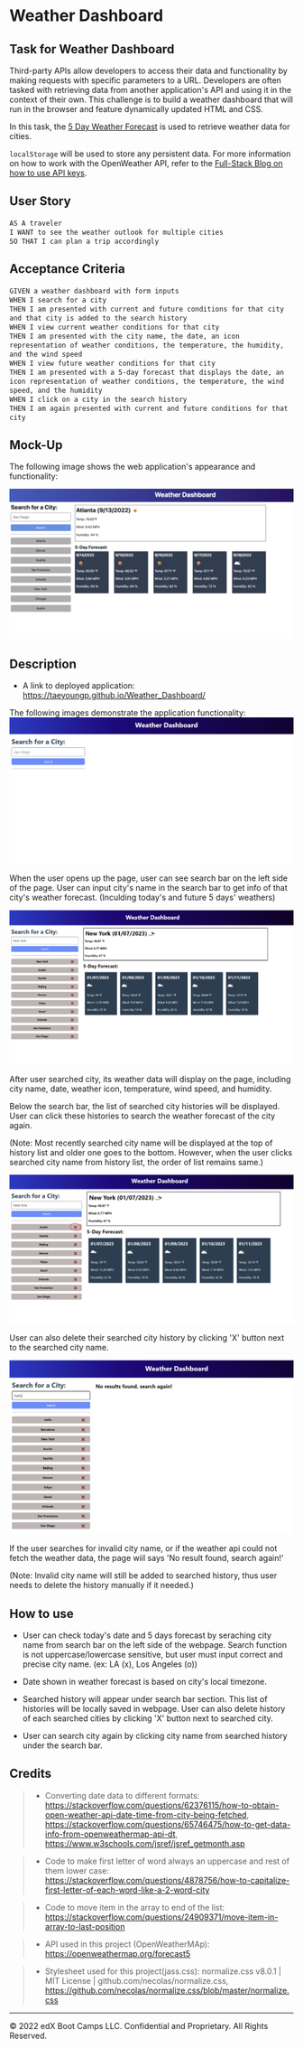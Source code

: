 # Weather Dashboard

## Task for Weather Dashboard

Third-party APIs allow developers to access their data and functionality by making requests with specific parameters to a URL. Developers are often tasked with retrieving data from another application's API and using it in the context of their own. This challenge is to build a weather dashboard that will run in the browser and feature dynamically updated HTML and CSS.

In this task, the [5 Day Weather Forecast](https://openweathermap.org/forecast5) is used to retrieve weather data for cities. 

`localStorage` will be used to store any persistent data. For more information on how to work with the OpenWeather API, refer to the [Full-Stack Blog on how to use API keys](https://coding-boot-camp.github.io/full-stack/apis/how-to-use-api-keys).

## User Story

```
AS A traveler
I WANT to see the weather outlook for multiple cities
SO THAT I can plan a trip accordingly
```

## Acceptance Criteria

```
GIVEN a weather dashboard with form inputs
WHEN I search for a city
THEN I am presented with current and future conditions for that city and that city is added to the search history
WHEN I view current weather conditions for that city
THEN I am presented with the city name, the date, an icon representation of weather conditions, the temperature, the humidity, and the wind speed
WHEN I view future weather conditions for that city
THEN I am presented with a 5-day forecast that displays the date, an icon representation of weather conditions, the temperature, the wind speed, and the humidity
WHEN I click on a city in the search history
THEN I am again presented with current and future conditions for that city
```

## Mock-Up

The following image shows the web application's appearance and functionality:

![The weather app includes a search option, a list of cities, and a five-day forecast and current weather conditions for Atlanta.](./Assets/06-server-side-apis-homework-demo.png)

## Description

* A link to deployed application: https://taeyoungp.github.io/Weather_Dashboard/

The following images demonstrate the application functionality:
![Webpage shows blank weather dashboard.](./Assets/images/weather_dashboard0.png)

When the user opens up the page, user can see search bar on the left side of the page. User can input city's name in the search bar to get info of that city's weather forecast. (Inculding today's and future 5 days' weathers)

![Displaying weather of the searched city and searched city shows up on left side of page.](./Assets/images/weather_dashboard1.png)

After user searched city, its weather data will display on the page, including city name, date, weather icon, temperature, wind speed, and humidity. 

Below the search bar, the list of searched city histories will be displayed. User can click these histories to search the weather forecast of the city again.

(Note: Most recently searched city name will be displayed at the top of history list and older one goes to the bottom. However, when the user clicks searched city name from history list, the order of list remains same.)

![Deleting searched history.](./Assets/images/delete_history.png)

User can also delete their searched city history by clicking 'X' button next to the searched city name. 

![Webpage shows no result has been found.](./Assets/images/no_result.png)

If the user searches for invalid city name, or if the weather api could not fetch the weather data, the page wiil says 'No result found, search again!' 

(Note: Invalid city name will still be added to searched history, thus user needs to delete the history manually if it needed.)


## How to use

 * User can check today's date and 5 days forecast by seraching city name from search bar on the left side of the webpage. Search function is not uppercase/lowercase sensitive, but user must input correct and precise city name. (ex: LA (x), Los Angeles (o))

 * Date shown in weather forecast is based on city's local timezone.  

 * Searched history will appear under search bar section. This list of histories will be locally saved in webpage. User can also delete history of each searched cities by clicking 'X' button next to searched city. 

 * User can search city again by clicking city name from searched history under the search bar.  

## Credits
 
> * Converting date data to different formats: https://stackoverflow.com/questions/62376115/how-to-obtain-open-weather-api-date-time-from-city-being-fetched, https://stackoverflow.com/questions/65746475/how-to-get-data-info-from-openweathermap-api-dt, https://www.w3schools.com/jsref/jsref_getmonth.asp

> * Code to make first letter of word always an uppercase and rest of them lower case: https://stackoverflow.com/questions/4878756/how-to-capitalize-first-letter-of-each-word-like-a-2-word-city

> * Code to move item in the array to end of the list: https://stackoverflow.com/questions/24909371/move-item-in-array-to-last-position

> * API used in this project (OpenWeatherMAp): https://openweathermap.org/forecast5

> * Stylesheet used for this project(jass.css): normalize.css v8.0.1 | MIT License | github.com/necolas/normalize.css, https://github.com/necolas/normalize.css/blob/master/normalize.css

- - -
© 2022 edX Boot Camps LLC. Confidential and Proprietary. All Rights Reserved.
